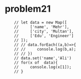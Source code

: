 # problem21

        // let data = new Map([
        //     ['name', 'Mehr'],
        //     ['city', 'Multan'],
        //     ['Edu', 'Engineer']
        // ]);
        // // data.forEach((a,b)=>{
        // //     console.log(b,a);
        // // })
        // data.set('name','Ali')
        // for(x of  data){
        //     console.log(x[1]);
        // }
